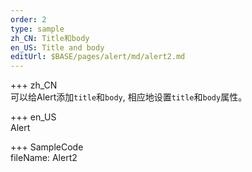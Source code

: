 ```yaml
---   
order: 2 
type: sample  
zh_CN: Title和body 
en_US: Title and body 
editUrl: $BASE/pages/alert/md/alert2.md
---      
```


+++ zh_CN   
可以给Alert添加<Code>title</Code>和<Code>body</Code>, 相应地设置<Code>title</Code>和<Code>body</Code>属性。

+++ en_US   
Alert

+++ SampleCode  
fileName: Alert2
